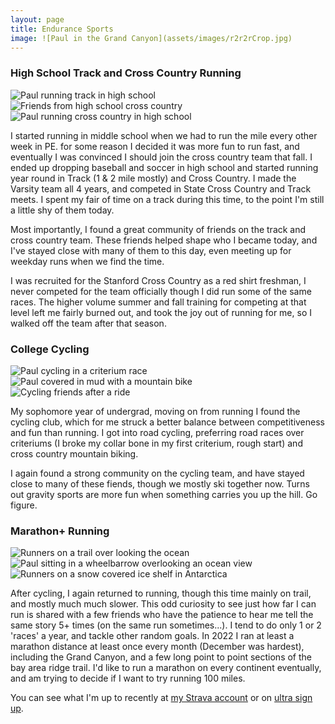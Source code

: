 ```yaml
---
layout: page
title: Endurance Sports
image: ![Paul in the Grand Canyon](assets/images/r2r2rCrop.jpg)
---
```


### High School Track and Cross Country Running

<div class="box alt">
  <div class="row 50% uniform">
    <div class="3u"><span class="image fit"><img src="assets/images/gunn1.jpg" alt="Paul running track in high school" /></span></div>
    <div class="6u"><span class="image fit"><img src="assets/images/gunn2.jpg" alt="Friends from high school cross country " /></span></div>
    <div class="3u$"><span class="image fit"><img src="assets/images/gunn3.jpg" alt="Paul running cross country in high school" /></span></div>
  </div>
</div>


I started running in middle school when we had to run the mile every other week in PE. for some reason I decided it was more fun to run fast, and eventually I was convinced I should join the cross country team that fall. I ended up dropping baseball and soccer in high school and started running year round in Track (1 & 2 mile mostly) and Cross Country. I made the Varsity team all 4 years, and competed in State Cross Country and Track meets. I spent my fair of time on a track during this time, to the point I'm still a little shy of them today. 

Most importantly, I found a great community of friends on the track and cross country team. These friends helped shape who I became today, and I've stayed close with many of them to this day, even meeting up for weekday runs when we find the time. 

I was recruited for the Stanford Cross Country as a red shirt freshman, I never competed for the team officially though I did run some of the same races. The higher volume summer and fall training for competing at that level left me fairly burned out, and took the joy out of running for me, so I walked off the team after that season.

### College Cycling 

<div class="box alt">
  <div class="row 50% uniform">
    <div class="4u"><span class="image fit"><img src="assets/images/cycling1.jpg" alt="Paul cycling in a criterium race" /></span></div>
    <div class="4u"><span class="image fit"><img src="assets/images/cycling2.jpg" alt="Paul covered in mud with a mountain bike" /></span></div>
    <div class="4u$"><span class="image fit"><img src="assets/images/cycling3.jpg" alt="Cycling friends after a ride" /></span></div>
  </div>
</div>

My sophomore year of undergrad, moving on from running I found the cycling club, which for me struck a better balance between competitiveness and fun than running. I got into road cycling, preferring road races over criteriums (I broke my collar bone in my first criterium, rough start) and cross country mountain biking. 

I again found a strong community on the cycling team, and have stayed close to many of these fiends, though we mostly ski together now. Turns out gravity sports are more fun when something carries you up the hill. Go figure. 


### Marathon+ Running

<div class="box alt">
  <div class="row 50% uniform">
    <div class="4u"><span class="image fit"><img src="assets/images/longRun1.jpg" alt="Runners on a trail over looking the ocean" /></span></div>
    <div class="4u"><span class="image fit"><img src="assets/images/longRun2.jpg" alt="Paul sitting in a wheelbarrow overlooking an ocean view" /></span></div>
    <div class="4u$"><span class="image fit"><img src="assets/images/longRun3.jpg" alt="Runners on a snow covered ice shelf in Antarctica" /></span></div>
  </div>
</div>

After cycling, I again returned to running, though this time mainly on trail, and mostly much much slower. This odd curiosity to see just how far I can run is shared with a few friends who have the patience to hear me tell the same story 5+ times (on the same run sometimes...). I tend to do only 1 or 2 'races' a year, and tackle other random goals. In 2022 I ran at least a marathon distance at least once every month (December was hardest), including the Grand Canyon, and a few long point to point sections of the bay area ridge trail. I'd like to run a marathon on every continent eventually, and am trying to decide if I want to try running 100 miles. 

You can see what I'm up to recently at [my Strava account](https://www.strava.com/athletes/43072) or on [ultra sign up](https://ultrasignup.com/results_participant.aspx?fname=Paul&lname=Summers). 
